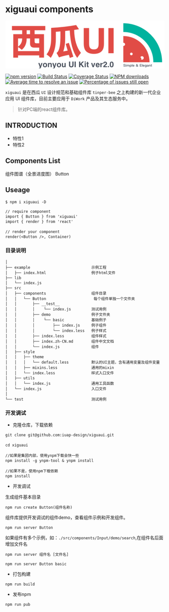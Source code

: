 # xiguaui components

![xiguaui_logo](./xiguaui_logo.png)

[![npm version](https://img.shields.io/npm/v/xiguaui.svg)](https://www.npmjs.com/package/xiguaui)
[![Build Status](https://img.shields.io/travis/iuap-design/xiguaui/master.svg)](https://travis-ci.org/iuap-design/xiguaui)
[![Coverage Status](https://coveralls.io/repos/github/iuap-design/xiguaui/badge.svg?branch=master)](https://coveralls.io/github/iuap-design/xiguaui?branch=master)
[![NPM downloads](http://img.shields.io/npm/dm/xiguaui.svg?style=flat)](https://npmjs.org/package/xiguaui)
[![Average time to resolve an issue](http://isitmaintained.com/badge/resolution/iuap-design/xiguaui.svg)](http://isitmaintained.com/project/iuap-design/xiguaui "Average time to resolve an issue")
[![Percentage of issues still open](http://isitmaintained.com/badge/open/iuap-design/xiguaui.svg)](http://isitmaintained.com/project/iuap-design/xiguaui "Percentage of issues still open")

`xiguaui` 是在西瓜 `UI` 设计规范和基础组件库 `tinper-bee` 之上构建的新一代企业应用 UI 组件库，目前主要应用于 `DiWork` 产品及其生态服务中。
>针对PC端的react组件库。

## INTRODUCTION

- 特性1
- 特性2

## Components List

组件图谱（全景进度图）
Button

## Useage

```
$ npm i xiguaui -D
```



```
// require component
import { Button } from 'xiguaui'
import { render } from 'react'

// render your component
render(<Button />, Container)

```
 
### 目录说明

```
│   
├── example                           示例工程
│   ├── index.html                    例子html文件
├── lib
│   └── index.js
├── src
│   ├── components                    组件目录
│   │   └── Button                     每个组件单独一个文件夹
│   │   	├── __test__              
│   │       │    └── index.js         测试用例
│   │   	├── demo                  例子文件夹
│   │   	│    └── basic            基础例子
│   │   	│        ├── index.js     例子组件
│   │   	│        └── index.less   例子样式
│   │   	├── index.less            组件样式
│   │   	├── index.zh-CN.md        组件中文文档
│   │   	└── index.js              组件
│   ├── style
│   │   ├── theme
│   │   │	└── default.less          默认的UI主题，含有通用变量及组件变量
│   │   ├── mixins.less               通用的mixin
│   │   └── index.less                样式入口文件
│   ├── utils
│   │   └── index.js                  通用工具函数
│   └── index.js                      入口文件
│   
└── test                              测试用例
```

### 开发调试

- 克隆仓库，下载依赖

```
git clone git@github.com:iuap-design/xiguaui.git

cd xiguaui

//如果是集团内部，使用ynpm下载会快一些
npm install -g ynpm-tool & ynpm install

//如果不是，使用npm下载依赖
npm install

```
- 开发调试

生成组件基本目录

```
npm run create Button(组件名称)
```

组件库提供开发调试的组件demo，查看组件示例和开发组件。

```
npm run server Button
```
如果组件有多个示例，如：`./src/components/Input/demo/search`,在组件名后面增加文件名

`npm run server 组件名 [文件名]`

```
npm run server Button basic
```

- 打包构建

```
npm run build
```

- 发布npm

```
npm run pub
```